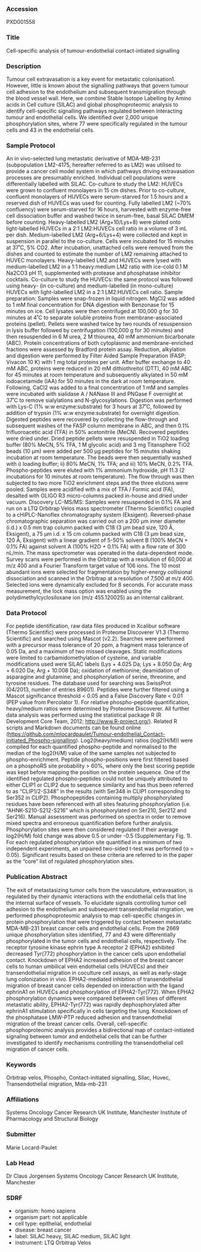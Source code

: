 ### Accession
PXD001558

### Title
Cell-specific analysis of tumour-endothelial contact-intiated signalling

### Description
Tumour cell extravasation is a key event for metastatic colonisation1. However, little is known about the signalling pathways that govern tumour cell adhesion to the endothelium and subsequent transmigration through the blood vessel wall. Here, we combine Stable Isotope Labelling by Amino acids in Cell culture (SILAC) and global phosphoproteomic analysis to identify cell-specific signalling pathways regulated between interacting tumour and endothelial cells. We identified over 2,000 unique phosphorylation sites, where 77 were specifically regulated in the tumour cells and 43 in the endothelial cells.

### Sample Protocol
An in vivo-selected lung metastatic derivative of MDA-MB-231 (subpopulation LM2-4175, hereafter referred to as LM2) was utilised to provide a cancer cell model system in which pathways driving extravasation processes are presumably enriched. Individual cell populations were differentially labelled with SILAC. Co-culture to study the LM2: HUVECs were grown to confluent monolayers in 15 cm dishes. Prior to co-culture, confluent monolayers of HUVECs were serum-starved for 1.5 hours and a reserved dish of HUVECs was used for counting. Fully labelled LM2 (~70% confluency) were serum-starved for 16 hours, harvested with enzyme-free cell dissociation buffer and washed twice in serum-free, basal SILAC DMEM before counting. Heavy-labelled LM2 (Arg+10/Lys+8) were plated onto light-labelled HUVECs in a 2:1 LM2:HUVECs cell ratio in a volume of 3 mL per dish. Medium-labelled LM2 (Arg+6/Lys+4) were collected and kept in suspension in parallel to the co-culture. Cells were incubated for 15 minutes at 37˚C, 5% CO2. After incubation, unattached cells were removed from the dishes and counted to estimate the number of LM2 remaining attached to HUVEC monolayers. Heavy-labelled LM2 and HUVECs were lysed with medium-labelled LM2 in a 1:1 heavy:medium LM2 ratio with ice-cold 0.1 M Na2CO3 pH 11, supplemented with protease and phosphatase inhibitor cocktails.  Co-culture to study the HUVECs: the same protocol was followed using heavy- (in co-culture) and medium-labelled (in mono-culture) HUVECs with light-labelled LM2 in a 2:1 LM2:HUVECs cell ratio. Sample preparation: Samples were snap-frozen in liquid nitrogen. MgCl2 was added to 1 mM final concentration for DNA digestion with Benzonase  for 15 minutes on ice. Cell lysates were then centrifuged at 100,000 g for 30 minutes at 4˚C to separate soluble proteins from membrane-associated proteins (pellet). Pellets were washed twice by two rounds of resuspension in lysis buffer followed by centrifugation (100,000 g for 30 minutes) and then resuspended in 6 M urea, 2 M thiourea, 40 mM ammonium bicarbonate (ABC). Protein concentrations of both cytoplasmic and membrane-enriched fractions were assessed by Bradford protein assay. Reduction, alkylation and digestion were performed by Filter Aided Sample Preparation (FASP; Vivacon 10 K) with 1 mg total proteins per unit. After buffer exchange to 40 mM ABC, proteins were reduced in 20 mM dithiothreitol (DTT), 40 mM ABC for 45 minutes at room temperature and subsequently alkylated in 50 mM iodoacetamide (IAA) for 50 minutes in the dark at room temperature. Following, CaCl2 was added to a final concentration of 1 mM and samples were incubated with sialidase A / NANase III  and PNGase F overnight at 37˚C to remove sialylations and N-glycosylations. Digestion was performed with Lys-C (1% w:w enzyme:substrate) for 3 hours at 37˚C, followed by addition of trypsin (1% w:w enzyme:substrate) for overnight digestion. Digested peptides were recovered by collecting the flow-through and subsequent washes of the FASP column membrane in ABC, and then 0.1% trifluoroacetic acid (TFA) in 50% acetonitrile (MeCN). Recovered peptides were dried under. Dried peptide pellets were resuspended in TiO2 loading buffer (80% MeCN, 5% TFA, 1 M glycolic acid) and 3 mg Titansphere TiO2 beads (10 µm) were added per 500 µg peptides for 15 minutes shaking incubation at room temperature. The beads were then sequentially washed with i) loading buffer; ii) 80% MeCN, 1% TFA; and iii) 10% MeCN, 0.2% TFA. Phospho-peptides were eluted with 1% ammonium hydroxide, pH 11.3 (2 incubations for 10 minutes at room temperature). The flow through was then subjected to two more TiO2 enrichment steps and the three elutions were pooled. Samples were acidified with a mix of TFA / Formic acid (FA), desalted with OLIGO R3 micro-columns packed in-house and dried under vacuum. Discovery LC-MS/MS: Samples were resuspended in 0.1% FA and run on a LTQ Orbitrap Velos mass spectrometer (Thermo Scientific) coupled to a cHiPLC-Nanoflex chromatography system (Eksigent). Reversed-phase chromatographic separation was carried out on a 200 μm inner diameter (i.d.) x 0.5 mm trap column packed with C18 (3 μm bead size, 120 Å, Eksigent), a 75 μm i.d. x 15 cm column packed with C18 (3 μm bead size, 120 Å, Eksigent) with a linear gradient of 5-50% solvent B (100% MeCN + 0.1% FA) against solvent A (100% H2O + 0.1% FA) with a flow rate of 300 nL/min. The mass spectrometer was operated in the data-dependent mode. Survey scans were performed in the Orbitrap with a resolution of 60,000 at m/z 400 and a Fourier Transform target value of 106 ions. The 10 most abundant ions were selected for fragmentation by higher-energy collisional dissociation and scanned in the Orbitrap at a resolution of 7,500 at m/z 400. Selected ions were dynamically excluded for 8 seconds. For accurate mass measurement, the lock mass option was enabled using the polydimethylcyclosiloxane ion (m/z 455.120025) as an internal calibrant.

### Data Protocol
For peptide identification, raw data files produced in Xcalibur software (Thermo Scientific) were processed in Proteome Discoverer V1.3 (Thermo Scientific) and searched using Mascot (v2.2). Searches were performed with a precursor mass tolerance of 20 ppm, a fragment mass tolerance of 0.05 Da, and a maximum of two missed cleavages. Static modifications were limited to carbamidomethylation of cysteine, and variable modifications used were SILAC labels (Lys + 4.025 Da; Lys + 8.050 Da; Arg + 6.020 Da; Arg + 10.008 Da); oxidation of methionine; deamidation of asparagine and glutamine; and phosphorylation of serine, threonine, and tyrosine residues. The database used for searching was SwissProt (04/2013, number of entries 89601). Peptides were further filtered using a Mascot significance threshold < 0.05 and a False Discovery Rate < 0.01 (PEP value from Percolator 1). For relative phospho-peptide quantification, heavy/medium ratios were determined by Proteome Discoverer. All further data analysis was performed using the statistical package R (R Development Core Team, 2012; http://www.R-project.org/). Related R scripts and Markdown documents can be found online (https://github.com/mlocardpaulet/Tumour-endothelial_Contact-initiated_Phospho-signalling). Log2(heavy/medium) ratios (log2(H/M)) were compiled for each quantified phospho-peptide and normalised to the median of the log2(H/M) value of the same samples not subjected to phospho-enrichment. Peptide phospho-positions were first filtered based on a phosphoRS site probability > 60%, where only the best scoring peptide was kept before mapping the position on the protein sequence. One of the identified regulated phospho-peptides could not be uniquely attributed to either CLIP1 or CLIP2 due to sequence similarity and has thus been referred to as “CLIP1/2-S348” in the results (with Ser348 in CLIP1 corresponding to Ser352 in CLIP2). Phosphopeptides containing multiply phosphorylated residues have been referenced with all sites featuring phosphorylation (i.e. “AHNK-S210-S212-S216” which is phosphorylated on Ser210, Ser212 and Ser216). Manual assessment was performed on spectra in order to remove mixed spectra and erroneous quantification before further analysis. Phosphorylation sites were then considered regulated if their average log2(H/M) fold change was above 0.5 or under -0.5 (Supplementary Fig. 1). For each regulated phosphorylation site quantified in a minimum of two independent experiments, an unpaired two-sided t-test was performed (α = 0.05). Significant results based on these criteria are referred to in the paper as the “core” list of regulated phosphorylation sites.

### Publication Abstract
The exit of metastasizing tumor cells from the vasculature, extravasation, is regulated by their dynamic interactions with the endothelial cells that line the internal surface of vessels. To elucidate signals controlling tumor cell adhesion to the endothelium and subsequent transendothelial migration, we performed phosphoproteomic analysis to map cell-specific changes in protein phosphorylation that were triggered by contact between metastatic MDA-MB-231 breast cancer cells and endothelial cells. From the 2669 unique phosphorylation sites identified, 77 and 43 were differentially phosphorylated in the tumor cells and endothelial cells, respectively. The receptor tyrosine kinase ephrin type A receptor 2 (EPHA2) exhibited decreased Tyr(772) phosphorylation in the cancer cells upon endothelial contact. Knockdown of EPHA2 increased adhesion of the breast cancer cells to human umbilical vein endothelial cells (HUVECs) and their transendothelial migration in coculture cell assays, as well as early-stage lung colonization in vivo. EPHA2-mediated inhibition of transendothelial migration of breast cancer cells depended on interaction with the ligand ephrinA1 on HUVECs and phosphorylation of EPHA2-Tyr(772). When EPHA2 phosphorylation dynamics were compared between cell lines of different metastatic ability, EPHA2-Tyr(772) was rapidly dephosphorylated after ephrinA1 stimulation specifically in cells targeting the lung. Knockdown of the phosphatase LMW-PTP reduced adhesion and transendothelial migration of the breast cancer cells. Overall, cell-specific phosphoproteomic analysis provides a bidirectional map of contact-initiated signaling between tumor and endothelial cells that can be further investigated to identify mechanisms controlling the transendothelial cell migration of cancer cells.

### Keywords
Orbitrap velos, Phospho, Contact-initiated signalling, Silac, Huvec, Transendothelial migration, Mda-mb-231

### Affiliations
Systems Oncology  Cancer Research UK Institute, Manchester
Institute of Pharmacology and Structural Biology

### Submitter
Marie Locard-Paulet

### Lab Head
Dr Claus Jorgensen
Systems Oncology  Cancer Research UK Institute, Manchester


### SDRF
- organism: homo sapiens
- organism part: not applicable
- cell type: epithelial, endothelial
- disease: breast cancer
- label: SILAC heavy, SILAC medium, SILAC light
- instrument: LTQ Orbitrap Velos

